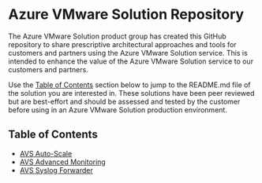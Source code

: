 # Azure VMware Solution Repository

The Azure VMware Solution product group has created this GitHub repository to share prescriptive architectural approaches and tools for customers and partners using the Azure VMware Solution service. This is intended to enhance the value of the Azure VMware Solution service to our customers and partners.

Use the [Table of Contents](#table-of-contents) section below to jump to the README.md file of the solution you are interested in. These solutions have been peer reviewed but are best-effort and should be assessed and tested by the customer before using in an Azure VMware Solution production environment.

## Table of Contents

* [AVS Auto-Scale](https://github.com/Azure/azure-vmware-solution/blob/main/avs-autoscale/)
* [AVS Advanced Monitoring](https://github.com/Azure/azure-vmware-solution/blob/main/advanced-monitoring/)
* [AVS Syslog Forwarder](https://github.com/Azure/azure-vmware-solution/tree/syslog-forwarder/syslog-forwarder)

